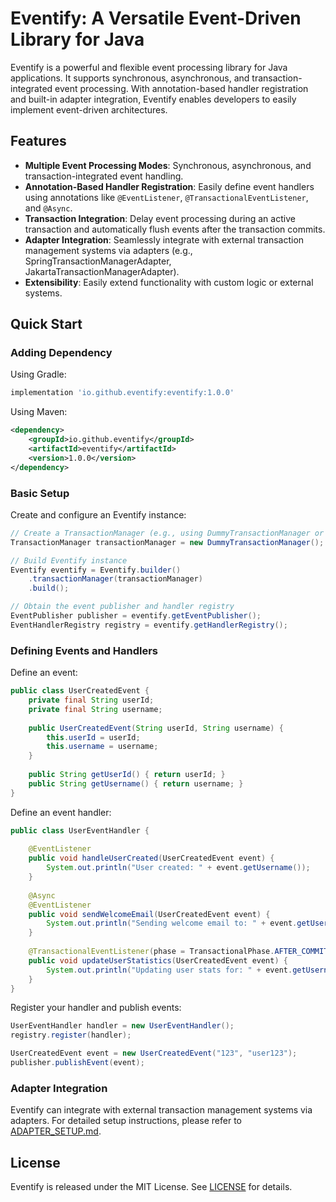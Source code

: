 # Eventify: A Versatile Event-Driven Library for Java

Eventify is a powerful and flexible event processing library for Java applications. It supports synchronous, asynchronous, and transaction-integrated event processing. With annotation-based handler registration and built-in adapter integration, Eventify enables developers to easily implement event-driven architectures.

## Features

- **Multiple Event Processing Modes**: Synchronous, asynchronous, and transaction-integrated event handling.
- **Annotation-Based Handler Registration**: Easily define event handlers using annotations like `@EventListener`, `@TransactionalEventListener`, and `@Async`.
- **Transaction Integration**: Delay event processing during an active transaction and automatically flush events after the transaction commits.
- **Adapter Integration**: Seamlessly integrate with external transaction management systems via adapters (e.g., SpringTransactionManagerAdapter, JakartaTransactionManagerAdapter).
- **Extensibility**: Easily extend functionality with custom logic or external systems.

## Quick Start

### Adding Dependency

Using Gradle:
```gradle
implementation 'io.github.eventify:eventify:1.0.0'
```

Using Maven:
```xml
<dependency>
    <groupId>io.github.eventify</groupId>
    <artifactId>eventify</artifactId>
    <version>1.0.0</version>
</dependency>
```

### Basic Setup

Create and configure an Eventify instance:

```java
// Create a TransactionManager (e.g., using DummyTransactionManager or an adapter)
TransactionManager transactionManager = new DummyTransactionManager();

// Build Eventify instance
Eventify eventify = Eventify.builder()
    .transactionManager(transactionManager)
    .build();

// Obtain the event publisher and handler registry
EventPublisher publisher = eventify.getEventPublisher();
EventHandlerRegistry registry = eventify.getHandlerRegistry();
```

### Defining Events and Handlers

Define an event:

```java
public class UserCreatedEvent {
    private final String userId;
    private final String username;
    
    public UserCreatedEvent(String userId, String username) {
        this.userId = userId;
        this.username = username;
    }
    
    public String getUserId() { return userId; }
    public String getUsername() { return username; }
}
```

Define an event handler:

```java
public class UserEventHandler {
    
    @EventListener
    public void handleUserCreated(UserCreatedEvent event) {
        System.out.println("User created: " + event.getUsername());
    }
    
    @Async
    @EventListener
    public void sendWelcomeEmail(UserCreatedEvent event) {
        System.out.println("Sending welcome email to: " + event.getUsername());
    }
    
    @TransactionalEventListener(phase = TransactionalPhase.AFTER_COMMIT)
    public void updateUserStatistics(UserCreatedEvent event) {
        System.out.println("Updating user stats for: " + event.getUsername());
    }
}
```

Register your handler and publish events:

```java
UserEventHandler handler = new UserEventHandler();
registry.register(handler);

UserCreatedEvent event = new UserCreatedEvent("123", "user123");
publisher.publishEvent(event);
```

### Adapter Integration

Eventify can integrate with external transaction management systems via adapters. For detailed setup instructions, please refer to [ADAPTER_SETUP.md](ADAPTER_SETUP.md).

## License

Eventify is released under the MIT License. See [LICENSE](LICENSE) for details.